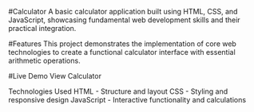 #Calculator
A basic calculator application built using HTML, CSS, and JavaScript, showcasing fundamental web development skills and their practical integration.

#Features
This project demonstrates the implementation of core web technologies to create a functional calculator interface with essential arithmetic operations.

#Live Demo
View Calculator

Technologies Used
HTML - Structure and layout
CSS - Styling and responsive design
JavaScript - Interactive functionality and calculations
